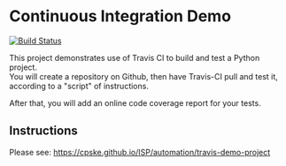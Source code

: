 Continuous Integration Demo
============================
[![Build Status](https://app.travis-ci.com/MyLife4What/demo-pyci.svg?branch=master)](https://app.travis-ci.com/MyLife4What/demo-pyci)

This project demonstrates use of Travis CI to build and test a Python project.  
You will create a repository on Github, then have Travis-CI pull and test it,
according to a "script" of instructions.

After that, you will add an online code coverage report for your tests.

## Instructions

Please see: https://cpske.github.io/ISP/automation/travis-demo-project

